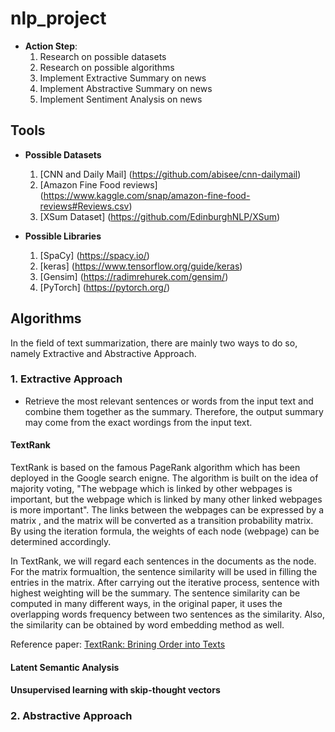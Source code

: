 # nlp_project

* **Action Step**:
  1. Research on possible datasets
  2. Research on possible algorithms 
  3. Implement Extractive Summary on news
  4. Implement Abstractive Summary on news
  5. Implement Sentiment Analysis on news 

## Tools 

* **Possible Datasets**
  1. [CNN and Daily Mail] (https://github.com/abisee/cnn-dailymail)
  2. [Amazon Fine Food reviews] (https://www.kaggle.com/snap/amazon-fine-food-reviews#Reviews.csv)
  3. [XSum Dataset] (https://github.com/EdinburghNLP/XSum)
 
* **Possible Libraries**
  1. [SpaCy] (https://spacy.io/)
  2. [keras] (https://www.tensorflow.org/guide/keras)
  3. [Gensim] (https://radimrehurek.com/gensim/)
  4. [PyTorch] (https://pytorch.org/) 

## Algorithms 

In the field of text summarization, there are mainly two ways to do so, namely Extractive and Abstractive Approach.

### 1. Extractive Approach 

* Retrieve the most relevant sentences or words from the input text and combine them together as the summary. Therefore, the output summary may come from the exact wordings from the input text.

#### TextRank

TextRank is based on the famous PageRank algorithm which has been deployed in the Google search enigne. The algorithm is built on the idea of majority voting, "The webpage which is linked by other webpages is important, but the webpage which is linked by many other linked webpages is more important".  The links between the webpages can be expressed by a matrix , and the matrix will be converted as a transition probability matrix.  By using the iteration formula, the weights of each node (webpage) can be determined accordingly.

In TextRank, we will regard each sentences in the documents as the node. For the matrix formualtion, the sentence similarity will be used in filling the entries in the matrix. After carrying out the iterative process, sentence with highest weighting will be the summary.  The sentence similarity can be computed in many different ways, in the original paper, it uses the overlapping words frequency between two sentences as the similarity.  Also, the similarity can be obtained by word embedding method as well.

Reference paper: 
[TextRank: Brining Order into Texts](https://web.eecs.umich.edu/~mihalcea/papers/mihalcea.emnlp04.pdf)

#### Latent Semantic Analysis 

#### Unsupervised learning with skip-thought vectors 

### 2. Abstractive Approach 
